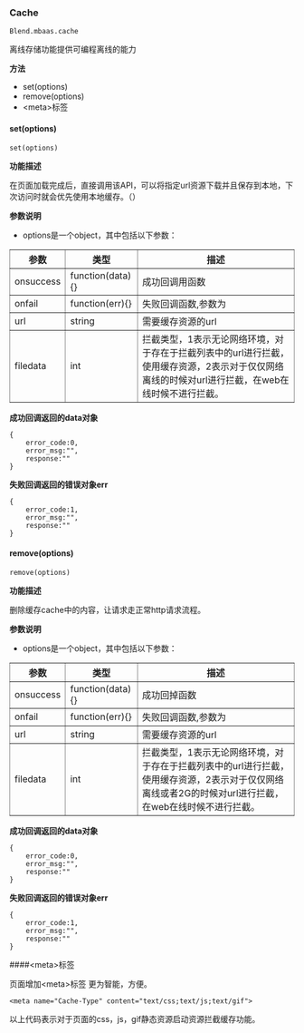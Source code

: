 ### Cache ###
	Blend.mbaas.cache
	
离线存储功能提供可编程离线的能力

**方法**

-	set(options)
-	remove(options)
-	&lt;meta&gt;标签

#### set(options)
	set(options)
	
**功能描述**

在页面加载完成后，直接调用该API，可以将指定url资源下载并且保存到本地，下次访问时就会优先使用本地缓存。（）


**参数说明**
- options是一个object，其中包括以下参数：

<table style="border-style: solid; border-width: 0pt;" border="1" cellspacing="0" cellpadding="5px">
    <tbody>
        <tr>
            <th>参数</th>
            <th>类型</th>
            <th>描述</th>
        </tr>
        <tr>
            <td>onsuccess</td>
            <td>function(data){}</td>  
            <td>成功回调用函数</td>  
        </tr>
        <tr>
            <td>onfail</td>
            <td>function(err){}</td>
            <td>失败回调函数,参数为</td>   
        </tr>
         <tr>
            <td>url</td>
            <td>string</td>
            <td>需要缓存资源的url</td>   
        </tr>
         <tr>
            <td>filedata</td>
            <td>int</td>
            <td>拦截类型，1表示无论网络环境，对于存在于拦截列表中的url进行拦截，使用缓存资源，2表示对于仅仅网络离线的时候对url进行拦截，在web在线时候不进行拦截。</td>   
        </tr>
    </tbody>
</table>

**成功回调返回的data对象**
	
	{
		error_code:0,
		error_msg:"",
		response:""
	}


**失败回调返回的错误对象err**
	
	{
		error_code:1,
		error_msg:"",
		response:""
	}



#### remove(options)
	remove(options)
	
**功能描述**

删除缓存cache中的内容，让请求走正常http请求流程。

**参数说明**
- options是一个object，其中包括以下参数：

<table style="border-style: solid; border-width: 0pt;" border="1" cellspacing="0" cellpadding="5px">
    <tbody>
        <tr>
            <th>参数</th>
            <th>类型</th>
            <th>描述</th>
        </tr>
        <tr>
            <td>onsuccess</td>
            <td>function(data){}</td>  
            <td>成功回掉函数</td>  
        </tr>
        <tr>
            <td>onfail</td>
            <td>function(err){}</td>
            <td>失败回调函数,参数为</td>   
        </tr>
         <tr>
            <td>url</td>
            <td>string</td>
            <td>需要缓存资源的url</td>   
        </tr>
         <tr>
            <td>filedata</td>
            <td>int</td>
            <td>拦截类型，1表示无论网络环境，对于存在于拦截列表中的url进行拦截，使用缓存资源，2表示对于仅仅网络离线或者2G的时候对url进行拦截，在web在线时候不进行拦截。</td>   
        </tr>
    </tbody>
</table>

**成功回调返回的data对象**
	
	{
		error_code:0,
		error_msg:"",
		response:""
	}


**失败回调返回的错误对象err**
	
	{
		error_code:1,
		error_msg:"",
		response:""
	}




####&lt;meta&gt;标签

页面增加&lt;meta&gt;标签 更为智能，方便。
			
	<meta name="Cache-Type" content="text/css;text/js;text/gif">

以上代码表示对于页面的css，js，gif静态资源启动资源拦截缓存功能。
	
